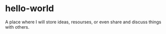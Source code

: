 # hello-world
A place where I will store ideas, resourses, or even share and discuss things with others.
